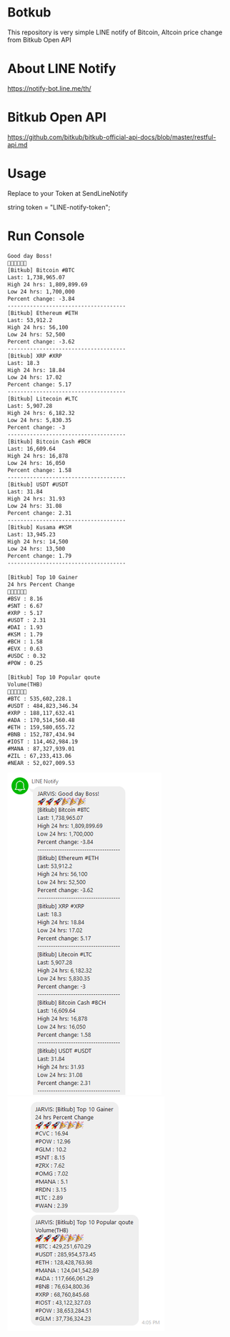 # Botkub
This repository is very simple LINE notify of Bitcoin, Altcoin price change from Bitkub Open API

# About LINE Notify
https://notify-bot.line.me/th/

# Bitkub Open API
https://github.com/bitkub/bitkub-official-api-docs/blob/master/restful-api.md

# Usage
Replace to your Token at SendLineNotify

string token = "LINE-notify-token";

# Run Console
```
Good day Boss!
🚀🚀🚀🎉🎉🎉
[Bitkub] Bitcoin #BTC
Last: 1,738,965.07
High 24 hrs: 1,809,899.69
Low 24 hrs: 1,700,000
Percent change: -3.84
-------------------------------------
[Bitkub] Ethereum #ETH
Last: 53,912.2
High 24 hrs: 56,100
Low 24 hrs: 52,500
Percent change: -3.62
-------------------------------------
[Bitkub] XRP #XRP
Last: 18.3
High 24 hrs: 18.84
Low 24 hrs: 17.02
Percent change: 5.17
-------------------------------------
[Bitkub] Litecoin #LTC
Last: 5,907.28
High 24 hrs: 6,182.32
Low 24 hrs: 5,830.35
Percent change: -3
-------------------------------------
[Bitkub] Bitcoin Cash #BCH
Last: 16,609.64
High 24 hrs: 16,878
Low 24 hrs: 16,050
Percent change: 1.58
-------------------------------------
[Bitkub] USDT #USDT
Last: 31.84
High 24 hrs: 31.93
Low 24 hrs: 31.08
Percent change: 2.31
-------------------------------------
[Bitkub] Kusama #KSM
Last: 13,945.23
High 24 hrs: 14,500
Low 24 hrs: 13,500
Percent change: 1.79
-------------------------------------

[Bitkub] Top 10 Gainer
24 hrs Percent Change
🚀🚀🚀🎉🎉🎉
#BSV : 8.16
#SNT : 6.67
#XRP : 5.17
#USDT : 2.31
#DAI : 1.93
#KSM : 1.79
#BCH : 1.58
#EVX : 0.63
#USDC : 0.32
#POW : 0.25

[Bitkub] Top 10 Popular qoute
Volume(THB)
🚀🚀🚀🎉🎉🎉
#BTC : 535,602,228.1
#USDT : 484,823,346.34
#XRP : 188,117,632.41
#ADA : 170,514,560.48
#ETH : 159,580,655.72
#BNB : 152,787,434.94
#IOST : 114,462,984.19
#MANA : 87,327,939.01
#ZIL : 67,233,413.06
#NEAR : 52,027,009.53
```

<img src="https://github.com/zhamppx97/Botkub/blob/main/1.png"><img src="https://github.com/zhamppx97/Botkub/blob/main/2.png">
